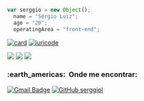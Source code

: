 ```js
var serggio = new Object();
  name = "Sérgio Luiz";
  age = "20";
  operatingArea = "front-end";
```

[![card](https://github-readme-stats.vercel.app/api?username=serggiol&theme=dark&show_icons=true)](https://github.com/anuraghazra/github-readme-stats)
[![iuricode](https://github-readme-stats.vercel.app/api/top-langs/?username=serggiol&hide=html&layout=compact&theme=dark)](https://github.com/anuraghazra/github-readme-stats)

<div>
  <img src="https://img.shields.io/badge/HTML5-E34F26?style=for-the-badge&logo=html5&logoColor=white"/>
  <img src="https://img.shields.io/badge/CSS3-1572B6?style=for-the-badge&logo=css3&logoColor=white"/>
  <img src="https://img.shields.io/badge/JavaScript-F7DF1E?style=for-the-badge&logo=javascript&logoColor=black"/>
</div>

<h3> :earth_americas: &nbsp;Onde me encontrar: </h3> 

[![Gmail Badge](https://img.shields.io/badge/-sergiovidareal@gmail.com-006bed?style=flat-square&logo=Gmail&logoColor=white&link=mailto:sergiovidareal@gmail.com)](mailto:sergiovidareal@gmail.com)
[![GitHub serggiol]( https://img.shields.io/github/followers/serggiol?label=follow&style=social)](https://github.com/serggiol)
